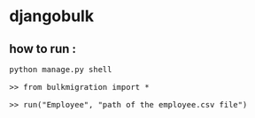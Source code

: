 # djangobulk


## how to run :
<pre>
python manage.py shell

>> from bulkmigration import *

>> run("Employee", "path of the employee.csv file")
</pre>
